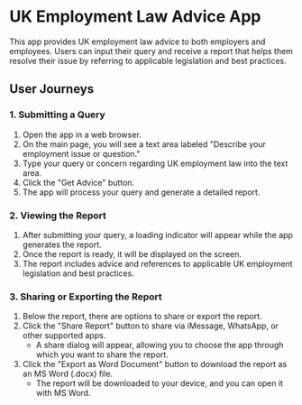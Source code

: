 # UK Employment Law Advice App

This app provides UK employment law advice to both employers and employees. Users can input their query and receive a report that helps them resolve their issue by referring to applicable legislation and best practices.

## User Journeys

### 1. Submitting a Query

1. Open the app in a web browser.
2. On the main page, you will see a text area labeled "Describe your employment issue or question."
3. Type your query or concern regarding UK employment law into the text area.
4. Click the "Get Advice" button.
5. The app will process your query and generate a detailed report.

### 2. Viewing the Report

1. After submitting your query, a loading indicator will appear while the app generates the report.
2. Once the report is ready, it will be displayed on the screen.
3. The report includes advice and references to applicable UK employment legislation and best practices.

### 3. Sharing or Exporting the Report

1. Below the report, there are options to share or export the report.
2. Click the "Share Report" button to share via iMessage, WhatsApp, or other supported apps.
   - A share dialog will appear, allowing you to choose the app through which you want to share the report.
3. Click the "Export as Word Document" button to download the report as an MS Word (.docx) file.
   - The report will be downloaded to your device, and you can open it with MS Word.